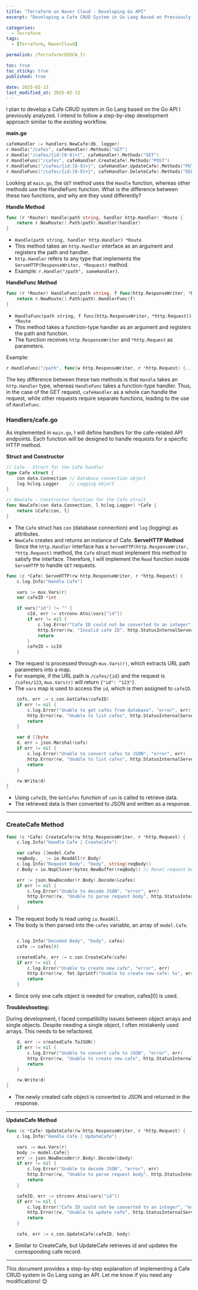 ```yaml
---
title: "Terraform on Naver Cloud - Developing Go API"
excerpt: "Developing a Cafe CRUD System in Go Lang Based on Previously Analyzed Go API"

categories:
  - Terraform
tags:
  - [Terraform, NaverCloud]

permalink: /Terraform/OSSCA_7/

toc: true
toc_sticky: true
published: true

date: 2025-02-13
last_modified_at: 2025-02-13
---
```

I plan to develop a Cafe CRUD system in Go Lang based on the Go API I previously analyzed. I intend to follow a step-by-step development approach similar to the existing workflow.

**main.go**

```go
cafeHandler := handlers.NewCafe(db, logger)
r.Handle("/cafes", cafeHandler).Methods("GET")
r.Handle("/cafes/{id:[0-9]+}", cafeHandler).Methods("GET")
r.HandleFunc("/cafes", cafeHandler.CreateCafe).Methods("POST")
r.HandleFunc("/cafes/{id:[0-9]+}", cafeHandler.UpdateCafe).Methods("PUT")
r.HandleFunc("/cafes/{id:[0-9]+}", cafeHandler.DeleteCafe).Methods("DELETE")
```
Looking at `main.go`, the `GET` method uses the `Handle` function, whereas other methods use the HandleFunc function. What is the difference between these two functions, and why are they used differently?

**Handle Method**
```go
func (r *Router) Handle(path string, handler http.Handler) *Route {
    return r.NewRoute().Path(path).Handler(handler)
}
```
- `Handle(path string, handler http.Handler) *Route`
- This method takes an `http.Handler` interface as an argument and registers the path and handler.
- `http.Handler` refers to any type that implements the `ServeHTTP(ResponseWriter, *Request)` method.
- Example: `r.Handle("/path", someHandler)`.

**HandleFunc Method**
``` go
func (r *Router) HandleFunc(path string, f func(http.ResponseWriter, *http.Request)) *Route {
    return r.NewRoute().Path(path).HandlerFunc(f)
}
```
- `HandleFunc(path string, f func(http.ResponseWriter, *http.Request)) *Route`
- This method takes a function-type handler as an argument and registers the path and function.
- The function receives `http.ResponseWriter` and `*http.Request` as parameters.

Example:

```go
r.HandleFunc("/path", func(w http.ResponseWriter, r *http.Request) {...})
```
The key difference between these two methods is that `Handle` takes an `http.Handler` type, whereas `HandleFunc` takes a function-type handler. Thus, in the case of the GET request, `cafeHandler` as a whole can handle the request, while other requests require separate functions, leading to the use of `HandleFunc`.

### Handlers/cafe.go
As implemented in `main.go`, I will define handlers for the cafe-related API endpoints. Each function will be designed to handle requests for a specific HTTP method.

**Struct and Constructor**
``` go
// Cafe - Struct for the Cafe handler
type Cafe struct {
    con data.Connection // Database connection object
    log hclog.Logger    // Logging object
}

// NewCafe - Constructor function for the Cafe struct
func NewCafe(con data.Connection, l hclog.Logger) *Cafe {
    return &Cafe{con, l}
}
```
- The `Cafe` struct has `con` (database connection) and `log` (logging) as attributes.
- `NewCafe` creates and returns an instance of Cafe.
**ServeHTTP Method**
Since the `http.Handler` interface has a `ServeHTTP(http.ResponseWriter, *http.Request)` method, the `Cafe` struct must implement this method to satisfy the interface. Therefore, I will implement the `Read` function inside `ServeHTTP` to handle `GET` requests.

```go
func (c *Cafe) ServeHTTP(rw http.ResponseWriter, r *http.Request) {
    c.log.Info("Handle Cafe")

    vars := mux.Vars(r)
    var cafeID *int

    if vars["id"] != "" {
        cId, err := strconv.Atoi(vars["id"])
        if err != nil {
            c.log.Error("Cafe ID could not be converted to an integer", "error", err)
            http.Error(rw, "Invalid cafe ID", http.StatusInternalServerError)
            return
        }
        cafeID = &cId
    }
```
- The request is processed through `mux.Vars(r)`, which extracts URL path parameters into a map.
- For example, if the URL path is `/cafes/{id}` and the request is `/cafes/123`, `mux.Vars(r)` will return `{"id": "123"}`.
- The `vars` map is used to access the `id`, which is then assigned to `cafeID`.

```go
    cofs, err := c.con.GetCafes(cafeID)
    if err != nil {
        c.log.Error("Unable to get cafes from database", "error", err)
        http.Error(rw, "Unable to list cafes", http.StatusInternalServerError)
        return
    }

    var d []byte
    d, err = json.Marshal(cofs)
    if err != nil {
        c.log.Error("Unable to convert cafes to JSON", "error", err)
        http.Error(rw, "Unable to list cafes", http.StatusInternalServerError)
        return
    }

    rw.Write(d)
}
```
- Using `cafeID`, the `GetCafes` function of `con` is called to retrieve data.
- The retrieved data is then converted to JSON and written as a response.

---

### CreateCafe Method

```go
func (c *Cafe) CreateCafe(rw http.ResponseWriter, r *http.Request) {
    c.log.Info("Handle Cafe | CreateCafe")

    var cafes []model.Cafe
    reqBody, _ := io.ReadAll(r.Body)
    c.log.Info("Request Body", "body", string(reqBody))
    r.Body = io.NopCloser(bytes.NewBuffer(reqBody)) // Reset request body

    err := json.NewDecoder(r.Body).Decode(&cafes)
    if err != nil {
        c.log.Error("Unable to decode JSON", "error", err)
        http.Error(rw, "Unable to parse request body", http.StatusInternalServerError)
        return
    }
```
- The request body is read using `io.ReadAll`.
- The body is then parsed into the `cafes` variable, an array of `model.Cafe`.
```go

    c.log.Info("Decoded Body", "body", cafes)
    cafe := cafes[0]

    createdCafe, err := c.con.CreateCafe(cafe)
    if err != nil {
        c.log.Error("Unable to create new cafe", "error", err)
        http.Error(rw, fmt.Sprintf("Unable to create new cafe: %s", err.Error()), http.StatusInternalServerError)
        return
    }
```
- Since only one cafe object is needed for creation, cafes[0] is used.

**Troubleshooting:**

During development, I faced compatibility issues between object arrays and single objects. Despite needing a single object, I often mistakenly used arrays. This needs to be refactored.

```go
    d, err := createdCafe.ToJSON()
    if err != nil {
        c.log.Error("Unable to convert cafe to JSON", "error", err)
        http.Error(rw, "Unable to create new cafe", http.StatusInternalServerError)
        return
    }

    rw.Write(d)
}
```
- The newly created cafe object is converted to JSON and returned in the response.
---

**UpdateCafe Method**
```go
func (c *Cafe) UpdateCafe(rw http.ResponseWriter, r *http.Request) {
    c.log.Info("Handle Cafe | UpdateCafe")

    vars := mux.Vars(r)
    body := model.Cafe{}
    err := json.NewDecoder(r.Body).Decode(&body)
    if err != nil {
        c.log.Error("Unable to decode JSON", "error", err)
        http.Error(rw, "Unable to parse request body", http.StatusInternalServerError)
        return
    }

    cafeID, err := strconv.Atoi(vars["id"])
    if err != nil {
        c.log.Error("Cafe ID could not be converted to an integer", "error", err)
        http.Error(rw, "Unable to update cafe", http.StatusInternalServerError)
        return
    }

    cafe, err := c.con.UpdateCafe(cafeID, body)
```
- Similar to CreateCafe, but UpdateCafe retrieves id and updates the corresponding cafe record.
---
 
This document provides a step-by-step explanation of implementing a Cafe CRUD system in Go Lang using an API. Let me know if you need any modifications! 😊